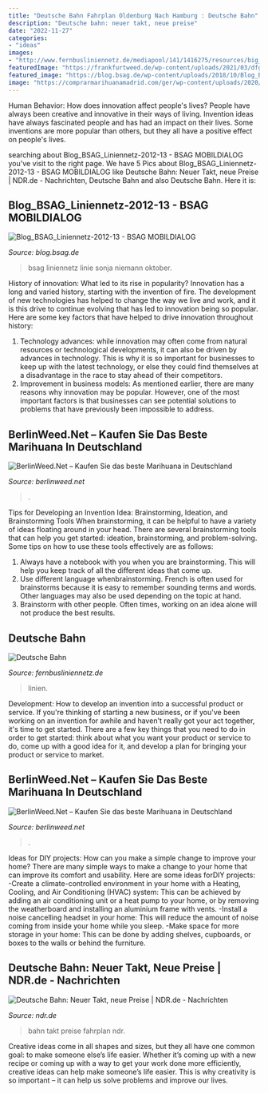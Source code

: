 ```yaml
---
title: "Deutsche Bahn Fahrplan Oldenburg Nach Hamburg : Deutsche Bahn"
description: "Deutsche bahn: neuer takt, neue preise"
date: "2022-11-27"
categories:
- "ideas"
images:
- "http://www.fernbusliniennetz.de/mediapool/141/1416275/resources/big_42109099_0_257-176.jpg"
featuredImage: "https://frankfurtweed.de/wp-content/uploads/2021/03/dfgffdsfdad.jpg"
featured_image: "https://blog.bsag.de/wp-content/uploads/2018/10/Blog_BSAG_Liniennetz-2012-13.jpg"
image: "https://comprarmarihuanamadrid.com/ger/wp-content/uploads/2020/09/20200616_133454-1024x768.jpg"
---
```



Human Behavior: How does innovation affect people's lives?
People have always been creative and innovative in their ways of living. Invention ideas have always fascinated people and has had an impact on their lives. Some inventions are more popular than others, but they all have a positive effect on people's lives.

	

		
searching about Blog_BSAG_Liniennetz-2012-13 - BSAG MOBILDIALOG you've visit to the right page. We have 5 Pics about Blog_BSAG_Liniennetz-2012-13 - BSAG MOBILDIALOG like Deutsche Bahn: Neuer Takt, neue Preise | NDR.de - Nachrichten, Deutsche Bahn and also Deutsche Bahn. Here it is:
		
    
## Blog_BSAG_Liniennetz-2012-13 - BSAG MOBILDIALOG

<img loading=lazy src="https://blog.bsag.de/wp-content/uploads/2018/10/Blog_BSAG_Liniennetz-2012-13.jpg" onerror="this.onerror=null;this.src='https://tse2.mm.bing.net/th?id=OIP.rcs2WkKsUbqHgUOp6Y0VWQHaFq&amp;pid=15.1';" alt="Blog_BSAG_Liniennetz-2012-13 - BSAG MOBILDIALOG">

_Source: blog.bsag.de_

>bsag liniennetz linie sonja niemann oktober. 

	

History of innovation: What led to its rise in popularity?
Innovation has a long and varied history, starting with the invention of fire. The development of new technologies has helped to change the way we live and work, and it is this drive to continue evolving that has led to innovation being so popular. Here are some key factors that have helped to drive innovation throughout history: 
1) Technology advances: while innovation may often come from natural resources or technological developments, it can also be driven by advances in technology. This is why it is so important for businesses to keep up with the latest technology, or else they could find themselves at a disadvantage in the race to stay ahead of their competitors. 
2) Improvement in business models: As mentioned earlier, there are many reasons why innovation may be popular. However, one of the most important factors is that businesses can see potential solutions to problems that have previously been impossible to address.

    
## BerlinWeed.Net – Kaufen Sie Das Beste Marihuana In Deutschland

<img loading=lazy src="https://comprarmarihuanamadrid.com/ger/wp-content/uploads/2020/09/20200616_133454-1024x768.jpg" onerror="this.onerror=null;this.src='https://tse2.mm.bing.net/th?id=OIP.u1rNBh8wNLzuvaQsK3uphQHaFj&amp;pid=15.1';" alt="BerlinWeed.Net – Kaufen Sie das beste Marihuana in Deutschland">

_Source: berlinweed.net_

>. 

	

Tips for Developing an Invention Idea: Brainstorming, Ideation, and Brainstorming Tools
When brainstorming, it can be helpful to have a variety of ideas floating around in your head. There are several brainstorming tools that can help you get started: ideation, brainstorming, and problem-solving. Some tips on how to use these tools effectively are as follows: 
1. Always have a notebook with you when you are brainstorming. This will help you keep track of all the different ideas that come up. 
2. Use different language whenbrainstorming. French is often used for brainstorms because it is easy to remember sounding terms and words. Other languages may also be used depending on the topic at hand. 
3. Brainstorm with other people. Often times, working on an idea alone will not produce the best results.

    
## Deutsche Bahn

<img loading=lazy src="http://www.fernbusliniennetz.de/mediapool/141/1416275/resources/big_42109099_0_257-176.jpg" onerror="this.onerror=null;this.src='https://tse1.mm.bing.net/th?id=OIP.HX62_yC3knmNEfRdd7y0zAAAAA&amp;pid=15.1';" alt="Deutsche Bahn">

_Source: fernbusliniennetz.de_

>linien. 

	

Development: How to develop an invention into a successful product or service.
If you're thinking of starting a new business, or if you've been working on an invention for awhile and haven't really got your act together, it's time to get started. There are a few key things that you need to do in order to get started: think about what you want your product or service to do, come up with a good idea for it, and develop a plan for bringing your product or service to market.

    
## BerlinWeed.Net – Kaufen Sie Das Beste Marihuana In Deutschland

<img loading=lazy src="https://frankfurtweed.de/wp-content/uploads/2021/03/dfgffdsfdad.jpg" onerror="this.onerror=null;this.src='https://tse1.mm.bing.net/th?id=OIP.PWXjP7UJyT1uLJIskwzT1QAAAA&amp;pid=15.1';" alt="BerlinWeed.Net – Kaufen Sie das beste Marihuana in Deutschland">

_Source: berlinweed.net_

>. 

	

Ideas for DIY projects: How can you make a simple change to improve your home?
There are many simple ways to make a change to your home that can improve its comfort and usability. Here are some ideas forDIY projects: 
-Create a climate-controlled environment in your home with a Heating, Cooling, and Air Conditioning (HVAC) system: This can be achieved by adding an air conditioning unit or a heat pump to your home, or by removing the weatherboard and installing an aluminium frame with vents. 
-Install a noise cancelling headset in your home: This will reduce the amount of noise coming from inside your home while you sleep. 
-Make space for more storage in your home: This can be done by adding shelves, cupboards, or boxes to the walls or behind the furniture.

    
## Deutsche Bahn: Neuer Takt, Neue Preise | NDR.de - Nachrichten

<img loading=lazy src="https://www.ndr.de/nachrichten/niedersachsen/fahrplan366_v-contentgross.jpg" onerror="this.onerror=null;this.src='https://tse4.mm.bing.net/th?id=OIP.hH-bojMMYnsMFnzKmjBK8gHaEL&amp;pid=15.1';" alt="Deutsche Bahn: Neuer Takt, neue Preise | NDR.de - Nachrichten">

_Source: ndr.de_

>bahn takt preise fahrplan ndr. 

	

Creative ideas come in all shapes and sizes, but they all have one common goal: to make someone else’s life easier. Whether it’s coming up with a new recipe or coming up with a way to get your work done more efficiently, creative ideas can help make someone’s life easier. This is why creativity is so important – it can help us solve problems and improve our lives.

